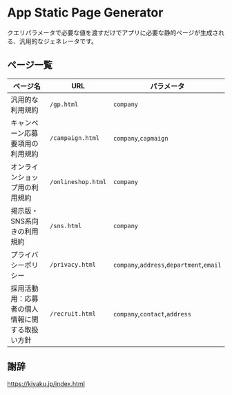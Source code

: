 # App Static Page Generator

クエリパラメータで必要な値を渡すだけでアプリに必要な静的ページが生成される、汎用的なジェネレータです。

## ページ一覧
|ページ名|URL|パラメータ|
|---|---|---|
|汎用的な利用規約|`/gp.html`|`company`|
|キャンペーン応募要項用の利用規約|`/campaign.html`|`company`,`capmaign`|
|オンラインショップ用の利用規約|`/onlineshop.html`|`company`|
|掲示版・SNS系向きの利用規約|`/sns.html`|`company`|
|プライバシーポリシー|`/privacy.html`|`company`,`address`,`department`,`email`|
|採用活動用：応募者の個人情報に関する取扱い方針|`/recruit.html`|`company`,`contact`,`address`|

## 謝辞
https://kiyaku.jp/index.html
